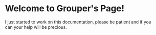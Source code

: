 # Welcome to Grouper's Page!

I just started to work on this documentation, please be patient and if you can your help will be precious.
